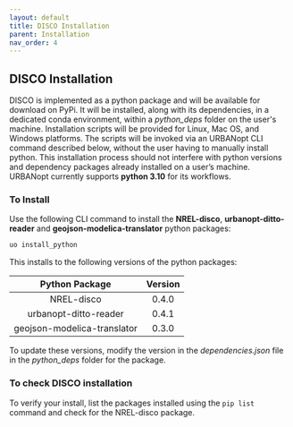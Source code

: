 ```yaml
---
layout: default
title: DISCO Installation
parent: Installation
nav_order: 4
---
```



## DISCO Installation

DISCO is implemented as a python package and will be available for download on PyPi. It will be
installed, along with its dependencies, in a dedicated conda environment, within a *python_deps*
folder on the user's machine. Installation scripts will
be provided for Linux, Mac OS, and Windows platforms. The scripts will be invoked via an URBANopt
CLI command described below, without the user having to manually install python. This installation process should not
interfere with python versions and dependency packages already installed on a user’s machine. URBANopt currently supports **python 3.10** for its workflows.

### To Install

Use the following CLI command to install the **NREL-disco**, **urbanopt-ditto-reader** and
**geojson-modelica-translator** python packages:

```bash
uo install_python
```

This installs to the following versions of the python packages:


|Python Package|Version|
|:--------------:|:----------:|
| NREL-disco| 0.4.0		  |
| urbanopt-ditto-reader| 0.4.1			|
| geojson-modelica-translator|0.3.0       |


To update these versions, modify the version in the *dependencies.json*
file in the *python_deps* folder for the package.

### To check DISCO installation

To verify your install, list the packages installed using the ```pip list``` command and check for
the NREL-disco package.
